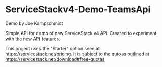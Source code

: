 ServiceStackv4-Demo-TeamsApi
============================
Demo by Joe Kampschmidt

Simple API for demo of new ServiceStack v4 API. Created to experiment with the new API features.

This project uses the "Starter" option seen at https://servicestack.net/pricing. 
It is subject to the qutoas outlined at https://servicestack.net/download#free-quotas
